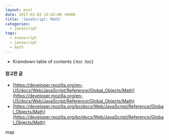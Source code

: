 ```yaml
---
layout: post
date: 2017-02-03 13:43:00 +0900
title: 'JavaScript: Math'
categories:
  - javascript
tags:
  - ecmascript
  - javascript
  - math
---
```


* Kramdown table of contents
{:toc .toc}

#### 참고한 글

- [https://developer.mozilla.org/en-US/docs/Web/JavaScript/Reference/Global_Objects/Math](https://developer.mozilla.org/en-US/docs/Web/JavaScript/Reference/Global_Objects/Math)
- [https://developer.mozilla.org/ko/docs/Web/JavaScript/Reference/Global_Objects/Math](https://developer.mozilla.org/ko/docs/Web/JavaScript/Reference/Global_Objects/Math)

map
